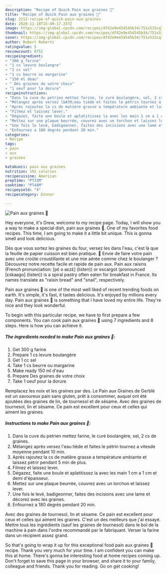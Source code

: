 ```yaml
---
description: "Recipe of Quick Pain aux graines 🍞"
title: "Recipe of Quick Pain aux graines 🍞"
slug: 2212-recipe-of-quick-pain-aux-graines
date: 2020-11-18T15:49:17.337Z
image: https://img-global.cpcdn.com/recipes/df42e9e454545b34/751x532cq70/pain-aux-graines-🍞-photo-principale-de-la-recette.jpg
thumbnail: https://img-global.cpcdn.com/recipes/df42e9e454545b34/751x532cq70/pain-aux-graines-🍞-photo-principale-de-la-recette.jpg
cover: https://img-global.cpcdn.com/recipes/df42e9e454545b34/751x532cq70/pain-aux-graines-🍞-photo-principale-de-la-recette.jpg
author: Robert Roberts
ratingvalue: 5
reviewcount: 8751
recipeingredient:
- "300 g farine"
- "1 cs levure boulangre"
- "1 cc sel"
- "1 cs beurre ou margarine"
- "150 ml deau"
- " Des graines de votre choix"
- "1 oeuf pour la dorure"
recipeinstructions:
- "Dans la cuve du petrien mettez farine, le curé boulangère, sel, 2 cs de graines."
- "Mélangez après versez l&#39;eau tiède et faites le pétrin tournez a vitesde moyenne pendant 10 min."
- "Après rajoutez la cs de matière grasse a température ambiante et laissez pétrir pendant 5 min de plus."
- "Filmez et laissez lever."
- "Dégazez, faite une boule et aplatitissez la avec les main 1 cm a 1 cm et demi d&#39;épaisseur."
- "Mettez sur une plaque beurrée, couvrez avec un torchon et laissez lever."
- "Une fois le levé, badigeonner, faites des incisions avec une lame et décorez avec les graines."
- "Enfournez a 180 degrés pendant 20 min."
categories:
- Recipe
tags:
- pain
- aux
- graines

katakunci: pain aux graines 
nutrition: 191 calories
recipecuisine: American
preptime: "PT33M"
cooktime: "PT48M"
recipeyield: "4"
recipecategory: Dinner

---
```



![Pain aux graines 🍞](https://img-global.cpcdn.com/recipes/df42e9e454545b34/751x532cq70/pain-aux-graines-🍞-photo-principale-de-la-recette.jpg)

Hey everyone, it's Drew, welcome to my recipe page. Today, I will show you a way to make a special dish, pain aux graines 🍞. One of my favorites food recipes. This time, I am going to make it a little bit unique. This is gonna smell and look delicious.

Dès que vous sortez les graines du four, versez les dans l&#39;eau, c&#39;est là que la feuille de papier cuisson est bien pratique. 🍞 Envie de faire votre pain avec une croûte croustillante et une mie aérée comme chez le boulanger ? Découvrez notre recette facile et rapide de pain aux. Pain aux raisins (French pronunciation: [pɛ̃ o ʁɛzɛ̃] (listen)) or escargot (pronounced [ɛskaʁɡo] (listen)) is a spiral pastry often eaten for breakfast in France. Its names translate as &#34;raisin bread&#34; and &#34;snail&#34;, respectively.

Pain aux graines 🍞 is one of the most well liked of recent trending foods on earth. It's simple, it's fast, it tastes delicious. It's enjoyed by millions every day. Pain aux graines 🍞 is something that I have loved my entire life. They're nice and they look wonderful.


To begin with this particular recipe, we have to first prepare a few components. You can cook pain aux graines 🍞 using 7 ingredients and 8 steps. Here is how you can achieve it.

<!--inarticleads1-->

##### The ingredients needed to make Pain aux graines 🍞:

1. Get 300 g farine
1. Prepare 1 cs levure boulangère
1. Get 1 cc sel
1. Take 1 cs beurre ou margarine
1. Make ready 150 ml d&#39;eau
1. Prepare  Des graines de votre choix
1. Take 1 oeuf pour la dorure


Remplacez les noix et les graines par des. Le Pain aux Graines de Gerblé est un savoureux pain sans gluten, prêt à consommer, auquel ont été ajoutées des graines de lin, de tournesol et de sésame. Avec des graines de tournesol, lin et sésame. Ce pain est excellent pour ceux et celles qui aiment les graines. 

<!--inarticleads2-->

##### Instructions to make Pain aux graines 🍞:

1. Dans la cuve du petrien mettez farine, le curé boulangère, sel, 2 cs de graines.
1. Mélangez après versez l&#39;eau tiède et faites le pétrin tournez a vitesde moyenne pendant 10 min.
1. Après rajoutez la cs de matière grasse a température ambiante et laissez pétrir pendant 5 min de plus.
1. Filmez et laissez lever.
1. Dégazez, faite une boule et aplatitissez la avec les main 1 cm a 1 cm et demi d&#39;épaisseur.
1. Mettez sur une plaque beurrée, couvrez avec un torchon et laissez lever.
1. Une fois le levé, badigeonner, faites des incisions avec une lame et décorez avec les graines.
1. Enfournez a 180 degrés pendant 20 min.


Avec des graines de tournesol, lin et sésame. Ce pain est excellent pour ceux et celles qui aiment les graines. C&#39;est un des meilleurs que j&#39;ai essayé. Mettre tous les ingrédients (sauf les graines de tournesol) dans le bol de la machine à pain dans l&#39;ordre recommandé par le fabriquant. Verser la farine dans un récipient assez grand. 

So that's going to wrap it up for this exceptional food pain aux graines 🍞 recipe. Thank you very much for your time. I am confident you can make this at home. There's gonna be interesting food at home recipes coming up. Don't forget to save this page in your browser, and share it to your family, colleague and friends. Thank you for reading. Go on get cooking!
